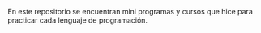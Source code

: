 En este repositorio se encuentran mini programas y cursos que hice para practicar cada lenguaje de programación.
